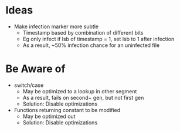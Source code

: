 # Ideas
* Make infection marker more subtle
	* Timestamp based by combination of different bits
	* Eg only infect if lsb of timestamp = 1, set lsb to 1 after infection
	* As a result, ~50% infection chance for an uninfected file


# Be Aware of
* switch/case
    * May be optimized to a lookup in other segment
    * As a result, fails on second+ gen, but not first gen
    * Solution: Disable optimizations
* Functions returning constant to be modified
    * May be optimized out
    * Solution: Disable optimizations
